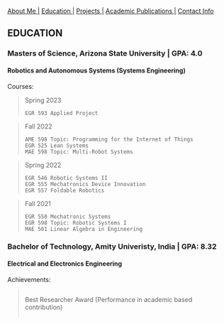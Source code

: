 [About Me |](index.md) 
[ Education |](edu.md)
[ Projects |](projects.md)
[ Academic Publications |](publications.md)
[ Contact Info](contact.md)

## EDUCATION

### Masters of Science, Arizona State University | GPA: 4.0
#### Robotics and Autonomous Systems (Systems Engineering)
Courses: 

>Spring 2023
>```
>EGR 593 Applied Project
>```

>Fall 2022
>```
>AME 598 Topic: Programming for the Internet of Things
>EGR 525 Lean Systems 
>MAE 598 Topic: Multi-Robot Systems 
>```

>Spring 2022
>```
>EGR 546 Robotic Systems II
>EGR 555 Mechatronics Device Innovation 
>EGR 557 Foldable Robotics 
>```

>Fall 2021
>```
>EGR 550 Mechatronic Systems 
>EGR 598 Topic: Robotic Systems I
>MAE 501 Linear Algebra in Engineering 
>```



### Bachelor of Technology, Amity Univeristy, India | GPA: 8.32
#### Electrical and Electronics Engineering 

Achievements:
>>```
>Best Researcher Award (Performance in academic based contribution)
>```
